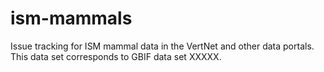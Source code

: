# ism-mammals
Issue tracking for ISM mammal data in the VertNet and other data portals. This data set corresponds to GBIF data set XXXXX.
